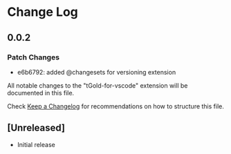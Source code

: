 # Change Log

## 0.0.2

### Patch Changes

-   e6b6792: added @changesets for versioning extension

All notable changes to the "tGold-for-vscode" extension will be documented in this file.

Check [Keep a Changelog](http://keepachangelog.com/) for recommendations on how to structure this file.

## [Unreleased]

-   Initial release
